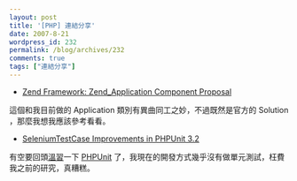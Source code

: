 ```yaml
---
layout: post
title: '[PHP] 連結分享'
date: 2007-8-21
wordpress_id: 232
permalink: /blog/archives/232
comments: true
tags: ["連結分享"]
---
```


* [Zend Framework: Zend_Application Component Proposal](http://framework.zend.com/wiki/display/ZFPROP/Zend_Application+-+Bill+Karwin)

這個和我目前做的 Application 類別有異曲同工之妙，不過既然是官方的 Solution ，那麼我想我應該參考看看。

* [SeleniumTestCase Improvements in PHPUnit 3.2](http://sebastian-bergmann.de/archives/692-SeleniumTestCase-Improvements-in-PHPUnit-3.2.html)

有空要回頭[溫習](http://www.phpunit.de/pocket_guide/)一下 [PHPUnit](http://www.phpunit.de/) 了，我現在的開發方式幾乎沒有做單元測試，枉費我之前的研究，真糟糕。 


